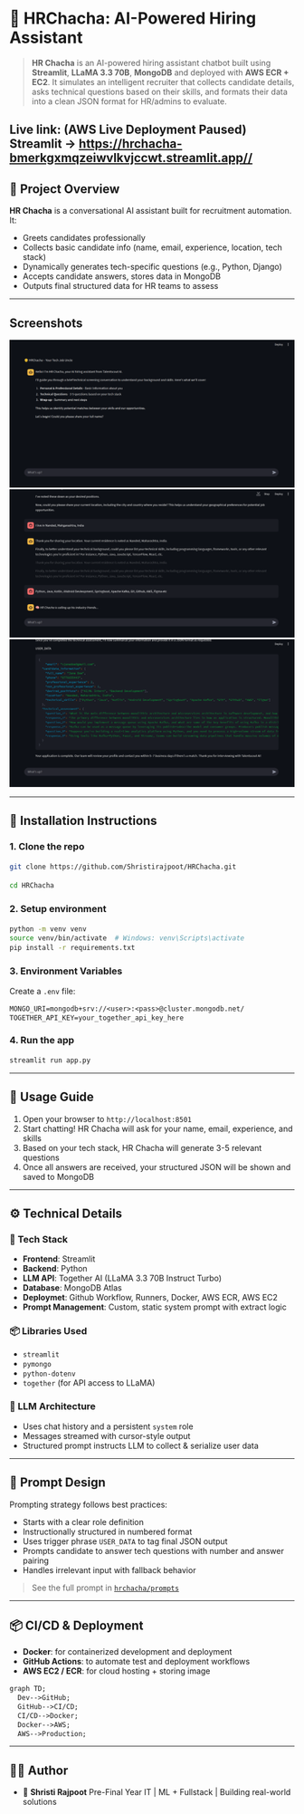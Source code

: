 # 🤖 HRChacha: AI-Powered Hiring Assistant

&#x20;  &#x20;

> **HR Chacha** is an AI-powered hiring assistant chatbot built using **Streamlit**, **LLaMA 3.3 70B**, **MongoDB** and deployed with **AWS ECR + EC2**. It simulates an intelligent recruiter that collects candidate details, asks technical questions based on their skills, and formats their data into a clean JSON format for HR/admins to evaluate.

Live link: (AWS Live Deployment Paused) Streamlit -> https://hrchacha-bmerkgxmqzeiwvlkvjccwt.streamlit.app//
---

## 📌 Project Overview

**HR Chacha** is a conversational AI assistant built for recruitment automation. It:

* Greets candidates professionally
* Collects basic candidate info (name, email, experience, location, tech stack)
* Dynamically generates tech-specific questions (e.g., Python, Django)
* Accepts candidate answers, stores data in MongoDB
* Outputs final structured data for HR teams to assess

---
## Screenshots
![Home Page](assets/screenshots/ss1.png)
![Home Page](assets/screenshots/ss2.png)
![Home Page](assets/screenshots/ss3.png)
___



## 🚀 Installation Instructions

### 1. Clone the repo

```bash
git clone https://github.com/Shristirajpoot/HRChacha.git

cd HRChacha
```

### 2. Setup environment

```bash
python -m venv venv
source venv/bin/activate  # Windows: venv\Scripts\activate
pip install -r requirements.txt
```

### 3. Environment Variables

Create a `.env` file:

```env
MONGO_URI=mongodb+srv://<user>:<pass>@cluster.mongodb.net/
TOGETHER_API_KEY=your_together_api_key_here
```

### 4. Run the app

```bash
streamlit run app.py
```

---

## 📖 Usage Guide

1. Open your browser to `http://localhost:8501`
2. Start chatting! HR Chacha will ask for your name, email, experience, and skills
3. Based on your tech stack, HR Chacha will generate 3-5 relevant questions
4. Once all answers are received, your structured JSON will be shown and saved to MongoDB

---

## ⚙️ Technical Details

### 🧱 Tech Stack

* **Frontend**: Streamlit
* **Backend**: Python
* **LLM API**: Together AI (LLaMA 3.3 70B Instruct Turbo)
* **Database**: MongoDB Atlas
* **Deploymet**: Github Workflow, Runners, Docker,  AWS ECR, AWS EC2
* **Prompt Management**: Custom, static system prompt with extract logic

### 📦 Libraries Used

* `streamlit`
* `pymongo`
* `python-dotenv`
* `together` (for API access to LLaMA)

### 🧠 LLM Architecture

* Uses chat history and a persistent `system` role
* Messages streamed with cursor-style output
* Structured prompt instructs LLM to collect & serialize user data

---

## 🎯 Prompt Design

Prompting strategy follows best practices:

* Starts with a clear role definition
* Instructionally structured in numbered format
* Uses trigger phrase `USER_DATA` to tag final JSON output
* Prompts candidate to answer tech questions with number and answer pairing
* Handles irrelevant input with fallback behavior

> See the full prompt in [`hrchacha/prompts`](./hrchacha/prompts/__init__.py)

---


## 📦 CI/CD & Deployment

* **Docker**: for containerized development and deployment
* **GitHub Actions**: to automate test and deployment workflows
* **AWS EC2 / ECR**: for cloud hosting + storing image

```mermaid
graph TD;
  Dev-->GitHub;
  GitHub-->CI/CD;
  CI/CD-->Docker;
  Docker-->AWS;
  AWS-->Production;
```

---

## 👨‍💻 Author

* 👤 **Shristi Rajpoot**
 Pre-Final Year IT | ML + Fullstack | Building real-world solutions
